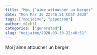 ```yaml
---
title: "Moi j’aime attoucher un berger"
date: "Mon Mar 30 22:46:51 CEST 2020"
tags: ["moijaime", "pipotron"]
author: m1ch3l
categories: ["generated"]
slug: "moijaime/2020-03-30-22:46:51"
---
```


Moi j’aime attoucher un berger
